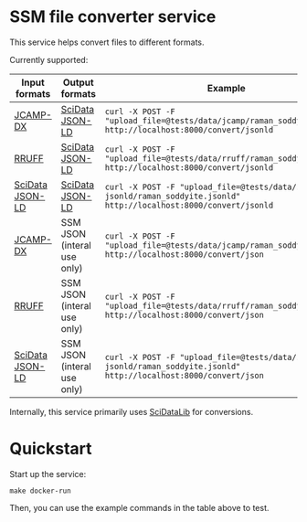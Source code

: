 # SSM file converter service

This service helps convert files to different formats.

Currently supported:

| Input formats               | Output formats              | Example                                                                                                               |
|-----------------------------|-----------------------------|-----------------------------------------------------------------------------------------------------------------------|
| [JCAMP-DX][jcamp]           | [SciData JSON-LD][scidata]  | `curl -X POST -F "upload_file=@tests/data/jcamp/raman_soddyite.jdx" http://localhost:8000/convert/jsonld`             |
| [RRUFF][rruff]              | [SciData JSON-LD][scidata]  | `curl -X POST -F "upload_file=@tests/data/rruff/raman_soddyite.rruff" http://localhost:8000/convert/jsonld`           |
| [SciData JSON-LD][scidata]  | [SciData JSON-LD][scidata]  | `curl -X POST -F "upload_file=@tests/data/scidata-jsonld/raman_soddyite.jsonld" http://localhost:8000/convert/jsonld` |
| [JCAMP-DX][jcamp]           | SSM JSON (interal use only) | `curl -X POST -F "upload_file=@tests/data/jcamp/raman_soddyite.jdx" http://localhost:8000/convert/json`               |
| [RRUFF][rruff]              | SSM JSON (interal use only) | `curl -X POST -F "upload_file=@tests/data/rruff/raman_soddyite.rruff" http://localhost:8000/convert/json`             |
| [SciData JSON-LD][scidata]  | SSM JSON (interal use only) | `curl -X POST -F "upload_file=@tests/data/scidata-jsonld/raman_soddyite.jsonld" http://localhost:8000/convert/json` |


Internally, this service primarily uses [SciDataLib][scidatalib] for conversions.

# Quickstart

Start up the service:

```
make docker-run
```

Then, you can use the example commands in the table above to test.

[jcamp]: http://stuchalk.github.io/scidata/
[rruff]: https://rruff.info/
[scidata]: http://stuchalk.github.io/scidata/
[scidatalib]: https://github.com/ChalkLab/SciDataLib
